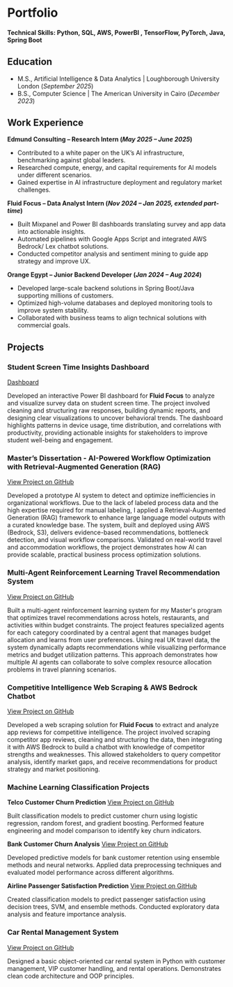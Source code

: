 # Portfolio



#### Technical Skills: Python, SQL, AWS, PowerBI , TensorFlow, PyTorch, Java, Spring Boot

## Education					       		
- M.S., Artificial Intelligence & Data Analytics	| Loughborough University London (_September 2025_)	 			        		
- B.S., Computer Science | The American University in Cairo (_December 2023_)

## Work Experience
**Edmund Consulting – Research Intern (_May 2025 – June 2025_)**
- Contributed to a white paper on the UK’s AI infrastructure, benchmarking against global leaders.
- Researched compute, energy, and capital requirements for AI models under different scenarios.
- Gained expertise in AI infrastructure deployment and regulatory market challenges.

**Fluid Focus – Data Analyst Intern (_Nov 2024 – Jan 2025, extended part-time_)**
- Built Mixpanel and Power BI dashboards translating survey and app data into actionable insights.
- Automated pipelines with Google Apps Script and integrated AWS Bedrock/ Lex chatbot solutions.
- Conducted competitor analysis and sentiment mining to guide app strategy and improve UX.

**Orange Egypt – Junior Backend Developer (_Jan 2024 – Aug 2024_)**
- Developed large-scale backend solutions in Spring Boot/Java supporting millions of customers.
- Optimized high-volume databases and deployed monitoring tools to improve system stability.
- Collaborated with business teams to align technical solutions with commercial goals.

## Projects

### Student Screen Time Insights Dashboard

[Dashboard](https://app.powerbi.com/view?r=eyJrIjoiYzc2YjYxNWQtNTRkOC00MTQ3LTg2ZWYtYmY4MGQyZjE5NjlhIiwidCI6IjkzNzI1ZGI0LTFiZjEtNGZiYi05NGFmLWFkNmMwMjUxYTAxOCJ9&pageName=0164315c22d8b9d981e7)

Developed an interactive Power BI dashboard for **Fluid Focus** to analyze and visualize survey data on student screen time. The project involved cleaning and structuring raw responses, building dynamic reports, and designing clear visualizations to uncover behavioral trends. The dashboard highlights patterns in device usage, time distribution, and correlations with productivity, providing actionable insights for stakeholders to improve student well-being and engagement.

### Master’s Dissertation - AI-Powered Workflow Optimization with Retrieval-Augmented Generation (RAG)

[View Project on GitHub](Link)

Developed a prototype AI system to detect and optimize inefficiencies in organizational workflows. Due to the lack of labeled process data and the high expertise required for manual labeling, I applied a Retrieval-Augmented Generation (RAG) framework to enhance large language model outputs with a curated knowledge base. The system, built and deployed using AWS (Bedrock, S3), delivers evidence-based recommendations, bottleneck detection, and visual workflow comparisons. Validated on real-world travel and accommodation workflows, the project demonstrates how AI can provide scalable, practical business process optimization solutions.

### Multi-Agent Reinforcement Learning Travel Recommendation System

[View Project on GitHub](https://github.com/Mando789/Travel-Agent-RL)

Built a multi-agent reinforcement learning system for my Master's program that optimizes travel recommendations across hotels, restaurants, and activities within budget constraints. The project features specialized agents for each category coordinated by a central agent that manages budget allocation and learns from user preferences. Using real UK travel data, the system dynamically adapts recommendations while visualizing performance metrics and budget utilization patterns. This approach demonstrates how multiple AI agents can collaborate to solve complex resource allocation problems in travel planning scenarios.

### Competitive Intelligence Web Scraping & AWS Bedrock Chatbot

[View Project on GitHub](https://github.com/Mando789/Web-Scraping-App-Reviews)

Developed a web scraping solution for **Fluid Focus** to extract and analyze app reviews for competitive intelligence. The project involved scraping competitor app reviews, cleaning and structuring the data, then integrating it with AWS Bedrock to build a chatbot with knowledge of competitor strengths and weaknesses. This allowed stakeholders to query competitor analysis, identify market gaps, and receive recommendations for product strategy and market positioning.

### Machine Learning Classification Projects

**Telco Customer Churn Prediction**
[View Project on GitHub](https://github.com/Mando789/Telco-Customer-Churn)

Built classification models to predict customer churn using logistic regression, random forest, and gradient boosting. Performed feature engineering and model comparison to identify key churn indicators.

**Bank Customer Churn Analysis**
[View Project on GitHub](https://github.com/Mando789/Bank-Customer-Churn)

Developed predictive models for bank customer retention using ensemble methods and neural networks. Applied data preprocessing techniques and evaluated model performance across different algorithms.

**Airline Passenger Satisfaction Prediction**
[View Project on GitHub](https://github.com/Mando789/Airline-Passenger-Satisfaction)

Created classification models to predict passenger satisfaction using decision trees, SVM, and ensemble methods. Conducted exploratory data analysis and feature importance analysis.

### Car Rental Management System
[View Project on GitHub](https://github.com/Mando789/CarRental-System)

Designed a basic object-oriented car rental system in Python with customer management, VIP customer handling, and rental operations. Demonstrates clean code architecture and OOP principles.


